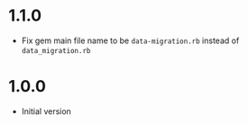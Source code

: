 # 1.1.0

- Fix gem main file name to be `data-migration.rb` instead of `data_migration.rb`

# 1.0.0

- Initial version

